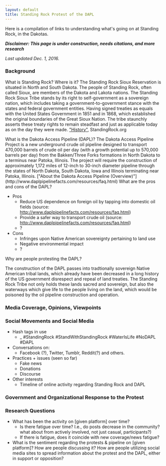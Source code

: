 ```yaml
---
layout: default
title: Standing Rock Protest of the DAPL
---
```


Here is a compilation of links to understanding what's going on at Standing Rock, in the Dakotas.

***Disclaimer: This page is under construction, needs citations, and more research***

*Last updated Dec. 1, 2016.*

### Background

<span class="question">What is Standing Rock? Where is it?</span>
<span class="quote">
The Standing Rock Sioux Reservation is situated in North and South Dakota. The people of Standing Rock, often called Sioux, are members of the Dakota and Lakota nations. The Standing Rock Sioux Tribe stands by its right to self-government as a sovereign nation, which includes taking a government-to-government stance with the states and federal government entities. Having signed treaties as equals with the United States Government in 1851 and in 1868, which established the original boundaries of the Great Sioux Nation. The tribe staunchly asserts these treaty rights to remain steadfast and just as applicable today as on the day they were made.
</span>
<span class="source">
["History"]("http://standingrock.org/history/"), StandingRock.org
</span>

<span class="question">
What is the Dakota Access Pipeline (DAPL)?
</span>
<span class="quote">
The Dakota Access Pipeline Project is a new underground crude oil pipeline designed to transport 470,000 barrels of crude oil per day (with a growth potential up to 570,000 barrels per day) from the Bakken/Three Forks formations in North Dakota to a terminus near Patoka, Illinois. The project will require the construction of approximately 1,172 miles of 12-inch to 30-inch diameter pipeline through the states of North Dakota, South Dakota, Iowa and Illinois terminating near Patoka, Illinois.
</span>
<span class="source">
["About the Dakota Access Pipeline (Overview)"](http://www.daplpipelinefacts.com/resources/faq.html)
</span>

<span class="question">
What are the pros and cons of the DAPL?
</span>

* Pros
	* Reduce US dependence on foreign oil by tapping into domestic oil fields (source: http://www.daplpipelinefacts.com/resources/faq.html)
	* Provide a safer way to transport crude oil (source: http://www.daplpipelinefacts.com/resources/faq.html)
	* ?
* Cons
	* Infringes upon Native American sovereignty pertaining to land use
	* Negative environmental impact
	* ?

<span class="question">
Why are people protesting the DAPL?
</span>

The construction of the DAPL passes into tradtionally sovereign Native American tribal lands, which already have been decreased in a long history of the US government disrespect and repeal of land treaties. The Standing Rock Tribe not only holds these lands sacred and sovereign, but also the waterways which give life to the people living on the land, which would be poisoned by the oil pipeline construction and operation.

### Media Coverage, Opinions, Viewpoints

### Social Movements and Social Media

* Hash tags in use
	* _ #StandingRock #StandWithStandingRock #WaterIsLife #NoDAPL #DAPL
* Conversations on:
	* Facebook (?), Twitter, Tumblr, Reddit(?) and others.
* Practices + issues (seen so far)
	* Fake news
	* Donations
	* Discourse
* Other interests
	* Timeline of online activity regarding Standing Rock and DAPL

### Government and Organizational Response to the Protest

### Research Questions
* What has been the activity on [given platform] over time?
	* Is there fatigue over time? I.e., do posts decrease in the community? what about from actively involved, not just casual, participants?)
	* If there is fatigue, does it coincide with new coverage/news fatigue?
* What is the sentiment regarding the protests & pipeline on [given platform]? How are people discussing it? How are people utilizing social media sites to spread information about the protest and the DAPL, either in support or opposition?

